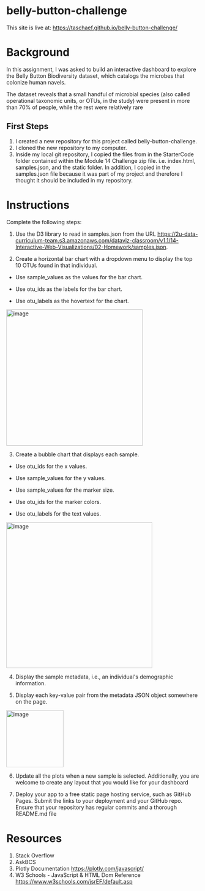 # belly-button-challenge
This site is live at:  https://taschaef.github.io/belly-button-challenge/

# Background
In this assignment, I was asked to build an interactive dashboard to explore the Belly Button Biodiversity dataset, which catalogs the microbes that colonize human navels.

The dataset reveals that a small handful of microbial species (also called operational taxonomic units, or OTUs, in the study) were present in more than 70% of people, while the rest were relatively rare

## First Steps 
1. I created a new repository for this project called belly-button-challenge.
2. I cloned the new repository to my computer.
3. Inside my local git repository, I copied the files from in the StarterCode folder contained within the Module 14 Challenge zip file. i.e. index.html, samples.json, and the static folder. In addition, I copied in the samples.json file because it was part of my project and therefore I thought it should be included in my repository. 

# Instructions
Complete the following steps:

1. Use the D3 library to read in samples.json from the URL https://2u-data-curriculum-team.s3.amazonaws.com/dataviz-classroom/v1.1/14-Interactive-Web-Visualizations/02-Homework/samples.json.

2. Create a horizontal bar chart with a dropdown menu to display the top 10 OTUs found in that individual.

  * Use sample_values as the values for the bar chart.

  * Use otu_ids as the labels for the bar chart.

  * Use otu_labels as the hovertext for the chart.

<img width="356" alt="image" src="https://github.com/taschaef/belly-button-challenge/assets/124079708/b7b32e0a-2a67-41e0-a309-6d749e1fcac1">

3. Create a bubble chart that displays each sample.

  * Use otu_ids for the x values.

  * Use sample_values for the y values.

  * Use sample_values for the marker size.

  * Use otu_ids for the marker colors.

  * Use otu_labels for the text values.

<img width="381" alt="image" src="https://github.com/taschaef/belly-button-challenge/assets/124079708/4ca90aab-2831-49d6-8259-c251ba339b5b">

4. Display the sample metadata, i.e., an individual's demographic information.

5. Display each key-value pair from the metadata JSON object somewhere on the page.

<img width="149" alt="image" src="https://github.com/taschaef/belly-button-challenge/assets/124079708/a6d71be8-55ae-4cc3-b74a-8e271db067db">

6. Update all the plots when a new sample is selected. Additionally, you are welcome to create any layout that you would like for your dashboard

7. Deploy your app to a free static page hosting service, such as GitHub Pages. Submit the links to your deployment and your GitHub repo. Ensure that your repository has regular commits and a thorough README.md file

# Resources 
1. Stack Overflow 
2. AskBCS
3. Plotly Documentation https://plotly.com/javascript/
4. W3 Schools - JavaScript & HTML Dom Reference https://www.w3schools.com/jsrEF/default.asp
 



